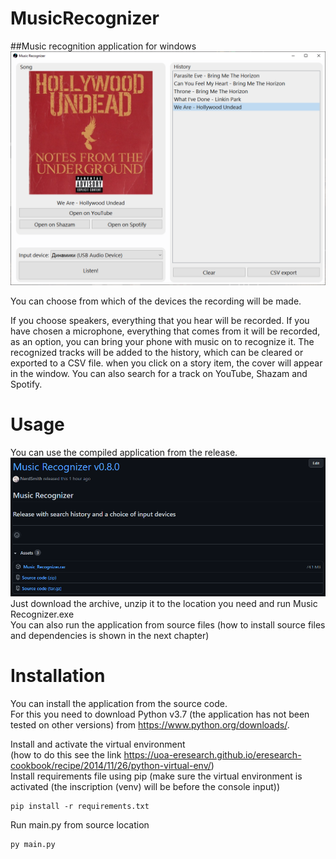 # MusicRecognizer

##Music recognition application for windows  
![alt-text](https://github.com/NerdSmith/MusicRecognizer/blob/master/screenshots/MR_v0.8.0.png?raw=true)

You can choose from which of the devices the recording will be made.

If you choose speakers, everything that you hear will be recorded.
If you have chosen a microphone, everything that comes from it will be recorded, as an option, you can bring your phone with music on to recognize it.
The recognized tracks will be added to the history, which can be cleared or exported to a CSV file. when you click on a story item, the cover will appear in the window.
You can also search for a track on YouTube, Shazam and Spotify.

# Usage

You can use the compiled application from the release.  
![alt-text](https://raw.githubusercontent.com/NerdSmith/MusicRecognizer/master/screenshots/curr_release.png)  
Just download the archive, unzip it to the location you need and run Music Recognizer.exe  
You can also run the application from source files (how to install source files and dependencies is shown in the next chapter)

# Installation

You can install the application from the source code.  
For this you need to download Python v3.7 (the application has not been tested on other versions) from https://www.python.org/downloads/.

Install and activate the virtual environment  
(how to do this see the link https://uoa-eresearch.github.io/eresearch-cookbook/recipe/2014/11/26/python-virtual-env/)  
Install requirements file using pip (make sure the virtual environment is activated (the inscription (venv) will be before the console input))  
```
pip install -r requirements.txt
```  
Run main.py from source location 
```
py main.py
```

